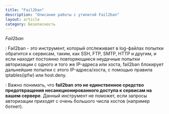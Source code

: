 ```yaml
---
title: "Fail2ban"
description: "Описание работы с утилитой Fail2ban"
layout: article
category: Безопасность
---
```


_Fail2ban_

: Fail2ban - это инструмент, который отслеживает в log-файлах попытки обратится к сервисам, таким, как SSH, FTP, SMTP, HTTP и другим, и если находит постоянно повторяющиеся неудачные попытки авторизации с одного и того же IP-адреса или хоста, fail2ban блокирует дальнейшие попытки с этого IP-адреса/хоста, с помощью правила iptables(ipfw) или host.deny.


: Важно понимать, что __fail2ban это не единственное средство предотвращения несанкционированного доступа к сервисам на вашем сервере__. Данный инструмент не поможет, если запросы авторизации приходят с очень большого числа хостов (например ботнет).


